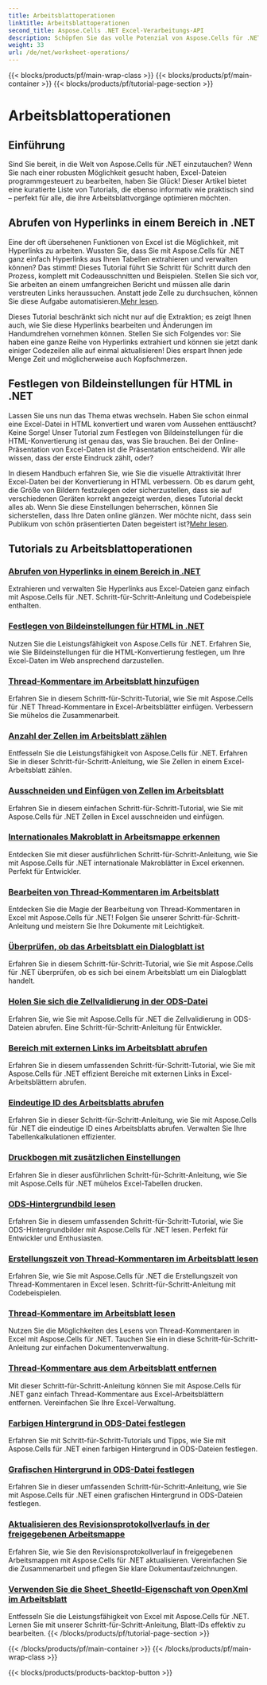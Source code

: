 ```yaml
---
title: Arbeitsblattoperationen
linktitle: Arbeitsblattoperationen
second_title: Aspose.Cells .NET Excel-Verarbeitungs-API
description: Schöpfen Sie das volle Potenzial von Aspose.Cells für .NET mit diesen praktischen Tutorials zu Arbeitsblattoperationen und der Verbesserung Ihrer Excel-Dateien.
weight: 33
url: /de/net/worksheet-operations/
---
```


{{< blocks/products/pf/main-wrap-class >}}
{{< blocks/products/pf/main-container >}}
{{< blocks/products/pf/tutorial-page-section >}}

# Arbeitsblattoperationen

## Einführung

Sind Sie bereit, in die Welt von Aspose.Cells für .NET einzutauchen? Wenn Sie nach einer robusten Möglichkeit gesucht haben, Excel-Dateien programmgesteuert zu bearbeiten, haben Sie Glück! Dieser Artikel bietet eine kuratierte Liste von Tutorials, die ebenso informativ wie praktisch sind – perfekt für alle, die ihre Arbeitsblattvorgänge optimieren möchten.

## Abrufen von Hyperlinks in einem Bereich in .NET

 Eine der oft übersehenen Funktionen von Excel ist die Möglichkeit, mit Hyperlinks zu arbeiten. Wussten Sie, dass Sie mit Aspose.Cells für .NET ganz einfach Hyperlinks aus Ihren Tabellen extrahieren und verwalten können? Das stimmt! Dieses Tutorial führt Sie Schritt für Schritt durch den Prozess, komplett mit Codeausschnitten und Beispielen. Stellen Sie sich vor, Sie arbeiten an einem umfangreichen Bericht und müssen alle darin verstreuten Links heraussuchen. Anstatt jede Zelle zu durchsuchen, können Sie diese Aufgabe automatisieren.[Mehr lesen](./get-hyperlinks-in-a-range/).

Dieses Tutorial beschränkt sich nicht nur auf die Extraktion; es zeigt Ihnen auch, wie Sie diese Hyperlinks bearbeiten und Änderungen im Handumdrehen vornehmen können. Stellen Sie sich Folgendes vor: Sie haben eine ganze Reihe von Hyperlinks extrahiert und können sie jetzt dank einiger Codezeilen alle auf einmal aktualisieren! Dies erspart Ihnen jede Menge Zeit und möglicherweise auch Kopfschmerzen.

## Festlegen von Bildeinstellungen für HTML in .NET

Lassen Sie uns nun das Thema etwas wechseln. Haben Sie schon einmal eine Excel-Datei in HTML konvertiert und waren vom Aussehen enttäuscht? Keine Sorge! Unser Tutorial zum Festlegen von Bildeinstellungen für die HTML-Konvertierung ist genau das, was Sie brauchen. Bei der Online-Präsentation von Excel-Daten ist die Präsentation entscheidend. Wir alle wissen, dass der erste Eindruck zählt, oder?

In diesem Handbuch erfahren Sie, wie Sie die visuelle Attraktivität Ihrer Excel-Daten bei der Konvertierung in HTML verbessern. Ob es darum geht, die Größe von Bildern festzulegen oder sicherzustellen, dass sie auf verschiedenen Geräten korrekt angezeigt werden, dieses Tutorial deckt alles ab. Wenn Sie diese Einstellungen beherrschen, können Sie sicherstellen, dass Ihre Daten online glänzen. Wer möchte nicht, dass sein Publikum von schön präsentierten Daten begeistert ist?[Mehr lesen](./setting-image-preferences-for-html/).

## Tutorials zu Arbeitsblattoperationen
### [Abrufen von Hyperlinks in einem Bereich in .NET](./get-hyperlinks-in-a-range/)
Extrahieren und verwalten Sie Hyperlinks aus Excel-Dateien ganz einfach mit Aspose.Cells für .NET. Schritt-für-Schritt-Anleitung und Codebeispiele enthalten.
### [Festlegen von Bildeinstellungen für HTML in .NET](./setting-image-preferences-for-html/)
Nutzen Sie die Leistungsfähigkeit von Aspose.Cells für .NET. Erfahren Sie, wie Sie Bildeinstellungen für die HTML-Konvertierung festlegen, um Ihre Excel-Daten im Web ansprechend darzustellen.
### [Thread-Kommentare im Arbeitsblatt hinzufügen](./add-threaded-comments/)
Erfahren Sie in diesem Schritt-für-Schritt-Tutorial, wie Sie mit Aspose.Cells für .NET Thread-Kommentare in Excel-Arbeitsblätter einfügen. Verbessern Sie mühelos die Zusammenarbeit.
### [Anzahl der Zellen im Arbeitsblatt zählen](./count-cells/)
Entfesseln Sie die Leistungsfähigkeit von Aspose.Cells für .NET. Erfahren Sie in dieser Schritt-für-Schritt-Anleitung, wie Sie Zellen in einem Excel-Arbeitsblatt zählen.
### [Ausschneiden und Einfügen von Zellen im Arbeitsblatt](./cut-and-paste-cells/)
Erfahren Sie in diesem einfachen Schritt-für-Schritt-Tutorial, wie Sie mit Aspose.Cells für .NET Zellen in Excel ausschneiden und einfügen.
### [Internationales Makroblatt in Arbeitsmappe erkennen](./detect-international-macro-sheet/)
Entdecken Sie mit dieser ausführlichen Schritt-für-Schritt-Anleitung, wie Sie mit Aspose.Cells für .NET internationale Makroblätter in Excel erkennen. Perfekt für Entwickler.
### [Bearbeiten von Thread-Kommentaren im Arbeitsblatt](./edit-threaded-comments/)
Entdecken Sie die Magie der Bearbeitung von Thread-Kommentaren in Excel mit Aspose.Cells für .NET! Folgen Sie unserer Schritt-für-Schritt-Anleitung und meistern Sie Ihre Dokumente mit Leichtigkeit.
### [Überprüfen, ob das Arbeitsblatt ein Dialogblatt ist](./check-dialog-sheet/)
Erfahren Sie in diesem Schritt-für-Schritt-Tutorial, wie Sie mit Aspose.Cells für .NET überprüfen, ob es sich bei einem Arbeitsblatt um ein Dialogblatt handelt.
### [Holen Sie sich die Zellvalidierung in der ODS-Datei](./get-cell-validation-ods/)
Erfahren Sie, wie Sie mit Aspose.Cells für .NET die Zellvalidierung in ODS-Dateien abrufen. Eine Schritt-für-Schritt-Anleitung für Entwickler.
### [Bereich mit externen Links im Arbeitsblatt abrufen](./get-range-with-external-links/)
Erfahren Sie in diesem umfassenden Schritt-für-Schritt-Tutorial, wie Sie mit Aspose.Cells für .NET effizient Bereiche mit externen Links in Excel-Arbeitsblättern abrufen.
### [Eindeutige ID des Arbeitsblatts abrufen](./get-worksheet-id/)
Erfahren Sie in dieser Schritt-für-Schritt-Anleitung, wie Sie mit Aspose.Cells für .NET die eindeutige ID eines Arbeitsblatts abrufen. Verwalten Sie Ihre Tabellenkalkulationen effizienter.
### [Druckbogen mit zusätzlichen Einstellungen](./print-sheet-with-settings/)
Erfahren Sie in dieser ausführlichen Schritt-für-Schritt-Anleitung, wie Sie mit Aspose.Cells für .NET mühelos Excel-Tabellen drucken.
### [ODS-Hintergrundbild lesen](./read-ods-background/)
Erfahren Sie in diesem umfassenden Schritt-für-Schritt-Tutorial, wie Sie ODS-Hintergrundbilder mit Aspose.Cells für .NET lesen. Perfekt für Entwickler und Enthusiasten.
### [Erstellungszeit von Thread-Kommentaren im Arbeitsblatt lesen](./read-threaded-comment-created-time/)
Erfahren Sie, wie Sie mit Aspose.Cells für .NET die Erstellungszeit von Thread-Kommentaren in Excel lesen. Schritt-für-Schritt-Anleitung mit Codebeispielen.
### [Thread-Kommentare im Arbeitsblatt lesen](./read-threaded-comments/)
Nutzen Sie die Möglichkeiten des Lesens von Thread-Kommentaren in Excel mit Aspose.Cells für .NET. Tauchen Sie ein in diese Schritt-für-Schritt-Anleitung zur einfachen Dokumentenverwaltung.
### [Thread-Kommentare aus dem Arbeitsblatt entfernen](./remove-threaded-comments/)
Mit dieser Schritt-für-Schritt-Anleitung können Sie mit Aspose.Cells für .NET ganz einfach Thread-Kommentare aus Excel-Arbeitsblättern entfernen. Vereinfachen Sie Ihre Excel-Verwaltung.
### [Farbigen Hintergrund in ODS-Datei festlegen](./set-ods-colored-background/)
Erfahren Sie mit Schritt-für-Schritt-Tutorials und Tipps, wie Sie mit Aspose.Cells für .NET einen farbigen Hintergrund in ODS-Dateien festlegen.
### [Grafischen Hintergrund in ODS-Datei festlegen](./set-ods-graphic-background/)
Erfahren Sie in dieser umfassenden Schritt-für-Schritt-Anleitung, wie Sie mit Aspose.Cells für .NET einen grafischen Hintergrund in ODS-Dateien festlegen.
### [Aktualisieren des Revisionsprotokollverlaufs in der freigegebenen Arbeitsmappe](./update-revision-log-history/)
Erfahren Sie, wie Sie den Revisionsprotokollverlauf in freigegebenen Arbeitsmappen mit Aspose.Cells für .NET aktualisieren. Vereinfachen Sie die Zusammenarbeit und pflegen Sie klare Dokumentaufzeichnungen.
### [Verwenden Sie die Sheet_SheetId-Eigenschaft von OpenXml im Arbeitsblatt](./utilize-sheet-sheetid-property/)
Entfesseln Sie die Leistungsfähigkeit von Excel mit Aspose.Cells für .NET. Lernen Sie mit unserer Schritt-für-Schritt-Anleitung, Blatt-IDs effektiv zu bearbeiten.
{{< /blocks/products/pf/tutorial-page-section >}}

{{< /blocks/products/pf/main-container >}}
{{< /blocks/products/pf/main-wrap-class >}}

{{< blocks/products/products-backtop-button >}}
